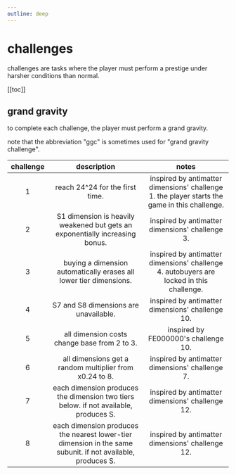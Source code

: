 ```yaml
---
outline: deep
---
```


# challenges 

challenges are tasks where the player must perform a prestige under harsher conditions than normal.

[[toc]]

## grand gravity

to complete each challenge, the player must perform a grand gravity.

note that the abbreviation "ggc" is sometimes used for "grand gravity challenge".

| challenge | description                                                                                                 | notes                                                                                         |
| :-------: | :---------------------------------------------------------------------------------------------------------: | :-------------------------------------------------------------------------------------------: |
| 1         | reach 24^24 for the first time.                                                                             | inspired by antimatter dimensions' challenge 1. the player starts the game in this challenge. |
| 2         | S1 dimension is heavily weakened but gets an exponentially increasing bonus.                                | inspired by antimatter dimensions' challenge 3.                                               |
| 3         | buying a dimension automatically erases all lower tier dimensions.                                          | inspired by antimatter dimensions' challenge 4. autobuyers are locked in this challenge.      |
| 4         | S7 and S8 dimensions are unavailable.                                                                       | inspired by antimatter dimensions' challenge 10.                                              |
| 5         | all dimension costs change base from 2 to 3.                                                                | inspired by FE000000's challenge 10.                                                          |
| 6         | all dimensions get a random multiplier from x0.24 to 8.                                                     | inspired by antimatter dimensions' challenge 7.                                               |
| 7         | each dimension produces the dimension two tiers below. if not available, produces S.                        | inspired by antimatter dimensions' challenge 12.                                              |
| 8         | each dimension produces the nearest lower-tier dimension in the same subunit. if not available, produces S. | inspired by antimatter dimensions' challenge 12.                                              |
